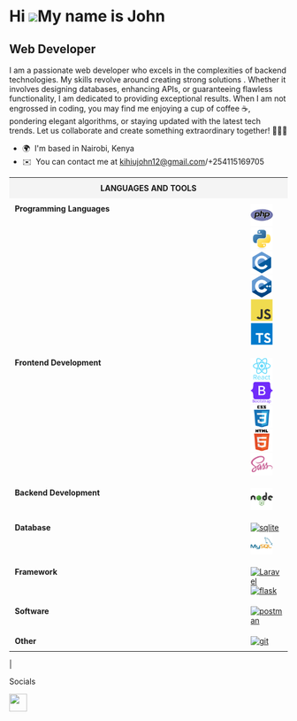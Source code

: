 Hi ![](https://user-images.githubusercontent.com/18350557/176309783-0785949b-9127-417c-8b55-ab5a4333674e.gif)My name is John
==================================================================================================================================

Web Developer
-------------

I am a passionate web developer who excels in the complexities of backend technologies. My skills revolve around creating strong solutions . Whether it involves designing databases, enhancing APIs, or guaranteeing flawless functionality, I am dedicated to providing exceptional results. When I am not engrossed in coding, you may find me enjoying a cup of coffee ☕️, pondering elegant algorithms, or staying updated with the latest tech trends. Let us collaborate and create something extraordinary together! 🚀👨‍💻

* 🌍  I'm based in Nairobi, Kenya
* ✉️  You can contact me at [kihiujohn12@gmail.com](mailto:kihiujohn12@gmail.com)/+254115169705

<table>
    <tr>
        <th colspan="2" style="text-align: center; padding: 10px; background-color: #f4f4f4;">LANGUAGES AND TOOLS</th>
    </tr>
    <tr>
        <td style="width: 100%; vertical-align: top; padding: 10px; font-weight: bold;">Programming Languages</td>
        <td style="width: 100%; padding: 10px;">
            <a href="https://www.php.net" target="_blank"> 
                <img src="https://raw.githubusercontent.com/devicons/devicon/master/icons/php/php-original.svg" alt="php" width="40" height="40"/> 
            </a> 
            <a href="https://www.python.org" target="_blank"> 
                <img src="https://raw.githubusercontent.com/devicons/devicon/master/icons/python/python-original.svg" alt="python" width="40" height="40"/> 
            </a> 
            <a href="https://www.cprogramming.com/" target="_blank"> 
                <img src="https://raw.githubusercontent.com/devicons/devicon/master/icons/c/c-original.svg" alt="c" width="40" height="40"/> 
            </a> 
            <a href="https://www.w3schools.com/cpp/" target="_blank"> 
                <img src="https://raw.githubusercontent.com/devicons/devicon/master/icons/cplusplus/cplusplus-original.svg" alt="cplusplus" width="40" height="40"/> 
            </a> 
            <a href="https://developer.mozilla.org/en-US/docs/Web/JavaScript" target="_blank"> 
                <img src="https://raw.githubusercontent.com/devicons/devicon/master/icons/javascript/javascript-original.svg" alt="javascript" width="40" height="40"/> 
            </a> 
            <a href="https://www.typescriptlang.org/" target="_blank"> 
                <img src="https://raw.githubusercontent.com/devicons/devicon/master/icons/typescript/typescript-original.svg" alt="typescript" width="40" height="40"/> 
            </a>				
        </td>
    </tr>
    <tr>
        <td style="width: 20%; vertical-align: top; padding: 10px; font-weight: bold;">Frontend Development</td>
        <td style="width: 100%; padding: 10px;">
            <a href="https://reactjs.org/" target="_blank"> 
                <img src="https://raw.githubusercontent.com/devicons/devicon/master/icons/react/react-original-wordmark.svg" alt="react" width="40" height="40"/> 
            </a> 
            <a href="https://getbootstrap.com" target="_blank"> 
                <img src="https://raw.githubusercontent.com/devicons/devicon/master/icons/bootstrap/bootstrap-plain-wordmark.svg" alt="bootstrap" width="40" height="40"/> 
            </a> 
            <a href="https://www.w3schools.com/css/" target="_blank"> 
                <img src="https://raw.githubusercontent.com/devicons/devicon/master/icons/css3/css3-original-wordmark.svg" alt="css3" width="40" height="40"/> 
            </a> 
            <a href="https://www.w3.org/html/" target="_blank"> 
                <img src="https://raw.githubusercontent.com/devicons/devicon/master/icons/html5/html5-original-wordmark.svg" alt="html5" width="40" height="40"/> 
            </a> 
            <a href="https://sass-lang.com" target="_blank"> 
                <img src="https://raw.githubusercontent.com/devicons/devicon/master/icons/sass/sass-original.svg" alt="sass" width="40" height="40"/> 
            </a> 
        </td>
    </tr>
    <tr>
        <td style="width: 20%; vertical-align: top; padding: 10px; font-weight: bold;">Backend Development</td>
        <td style="width: 100%; padding: 10px;">
            <a href="https://nodejs.org" target="_blank"> 
                <img src="https://raw.githubusercontent.com/devicons/devicon/master/icons/nodejs/nodejs-original-wordmark.svg" alt="nodejs" width="40" height="40"/> 
            </a> 
        </td>
    </tr>
    <tr>
        <td style="width: 20%; vertical-align: top; padding: 10px; font-weight: bold;">Database</td>
        <td style="width: 100%; padding: 10px;">
            <a href="https://www.sqlite.org/" target="_blank"> 
                <img src="https://www.vectorlogo.zone/logos/sqlite/sqlite-icon.svg" alt="sqlite" width="40" height="40"/> 
            </a> 
            <a href="https://www.mysql.com/" target="_blank"> 
                <img src="https://raw.githubusercontent.com/devicons/devicon/master/icons/mysql/mysql-original-wordmark.svg" alt="mysql" width="40" height="40"/> 
            </a> 
        </td>
    </tr>
    <tr>
        <td style="width: 20%; vertical-align: top; padding: 10px; font-weight: bold;">Framework</td>
        <td style="width: 100%; padding: 10px;">
            <a href="https://laravel.com/" target="_blank" rel="noreferrer">
                <img src="https://raw.githubusercontent.com/danielcranney/readme-generator/main/public/icons/skills/laravel-colored.svg" width="40" height="40" alt="Laravel" />
            </a>
            <a href="https://flask.palletsprojects.com/" target="_blank"> 
                <img src="https://www.vectorlogo.zone/logos/pocoo_flask/pocoo_flask-icon.svg" alt="flask" width="40" height="40"/> 
            </a> 
        </td>
    </tr>
    <tr>
        <td style="width: 20%; vertical-align: top; padding: 10px; font-weight: bold;">Software</td>
        <td style="width: 100%; padding: 10px;">
            <a href="https://postman.com" target="_blank"> 
                <img src="https://www.vectorlogo.zone/logos/getpostman/getpostman-icon.svg" alt="postman" width="40" height="40"/> 
            </a> 
        </td>
    </tr>
    <tr>
        <td style="width: 20%; vertical-align: top; padding: 10px; font-weight: bold;">Other</td>
        <td style="width: 100%; padding: 10px;">
            <a href="https://git-scm.com/" target="_blank"> 
                <img src="https://www.vectorlogo.zone/logos/git-scm/git-scm-icon.svg" alt="git" width="40" height="40"/> 
            </a> 
        </td>
    </tr>
</table>
                                                                                                                                                                                                                                                                                |



 Socials

<p align="left">
  <a href="https://www.github.com/KihiuJohn" target="_blank" rel="noreferrer">
    <picture>
      <source media="(prefers-color-scheme: dark)" srcset="https://raw.githubusercontent.com/danielcranney/readme-generator/main/public/icons/socials/github-dark.svg" />
      <source media="(prefers-color-scheme: light)" srcset="https://raw.githubusercontent.com/danielcranney/readme-generator/main/public/icons/socials/github.svg" />
      <img src="https://raw.githubusercontent.com/danielcranney/readme-generator/main/public/icons/socials/github.svg" width="32" height="32" />
    </picture>
  </a>
</p>
